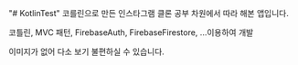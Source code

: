 "# KotlinTest" 
코를린으로 만든 인스타그램 클론 공부 차원에서 따라 해본 앱입니다.


코틀린, MVC 패턴, FirebaseAuth, FirebaseFirestore, ...이용하여 개발

이미지가 없어 다소 보기 불편하실 수 있습니다.


